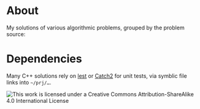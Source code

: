 # About

My solutions of various algorithmic problems, grouped by the problem source:

# Dependencies

Many C++ solutions rely on [lest](https://github.com/martinmoene/lest) or
[Catch2](https://github.com/catchorg/Catch2) for unit tests, via symblic file links into `~/prj/…`.

![This work is licensed under a Creative Commons Attribution-ShareAlike 4.0 International License](https://i.creativecommons.org/l/by-sa/4.0/88x31.png)
